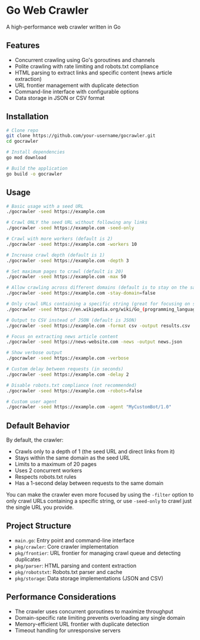 # Go Web Crawler

A high-performance web crawler written in Go

## Features

- Concurrent crawling using Go's goroutines and channels
- Polite crawling with rate limiting and robots.txt compliance
- HTML parsing to extract links and specific content (news article extraction)
- URL frontier management with duplicate detection
- Command-line interface with configurable options
- Data storage in JSON or CSV format

## Installation

```bash
# Clone repo
git clone https://github.com/your-username/gocrawler.git
cd gocrawler

# Install dependencies
go mod download

# Build the application
go build -o gocrawler
```

## Usage

```bash
# Basic usage with a seed URL
./gocrawler -seed https://example.com

# Crawl ONLY the seed URL without following any links
./gocrawler -seed https://example.com -seed-only

# Crawl with more workers (default is 2)
./gocrawler -seed https://example.com -workers 10

# Increase crawl depth (default is 1)
./gocrawler -seed https://example.com -depth 3 

# Set maximum pages to crawl (default is 20)
./gocrawler -seed https://example.com -max 50

# Allow crawling across different domains (default is to stay on the same domain)
./gocrawler -seed https://example.com -stay-domain=false

# Only crawl URLs containing a specific string (great for focusing on specific sections)
./gocrawler -seed https://en.wikipedia.org/wiki/Go_(programming_language) -filter "/wiki/"

# Output to CSV instead of JSON (default is JSON)
./gocrawler -seed https://example.com -format csv -output results.csv

# Focus on extracting news article content
./gocrawler -seed https://news-website.com -news -output news.json

# Show verbose output
./gocrawler -seed https://example.com -verbose

# Custom delay between requests (in seconds)
./gocrawler -seed https://example.com -delay 2

# Disable robots.txt compliance (not recommended)
./gocrawler -seed https://example.com -robots=false

# Custom user agent
./gocrawler -seed https://example.com -agent "MyCustomBot/1.0"
```

## Default Behavior

By default, the crawler:
- Crawls only to a depth of 1 (the seed URL and direct links from it)
- Stays within the same domain as the seed URL
- Limits to a maximum of 20 pages
- Uses 2 concurrent workers
- Respects robots.txt rules
- Has a 1-second delay between requests to the same domain

You can make the crawler even more focused by using the `-filter` option to only crawl URLs containing a specific string, or use `-seed-only` to crawl just the single URL you provide.

## Project Structure

- `main.go`: Entry point and command-line interface
- `pkg/crawler`: Core crawler implementation
- `pkg/frontier`: URL frontier for managing crawl queue and detecting duplicates
- `pkg/parser`: HTML parsing and content extraction
- `pkg/robotstxt`: Robots.txt parser and cache
- `pkg/storage`: Data storage implementations (JSON and CSV)

## Performance Considerations

- The crawler uses concurrent goroutines to maximize throughput
- Domain-specific rate limiting prevents overloading any single domain
- Memory-efficient URL frontier with duplicate detection
- Timeout handling for unresponsive servers
